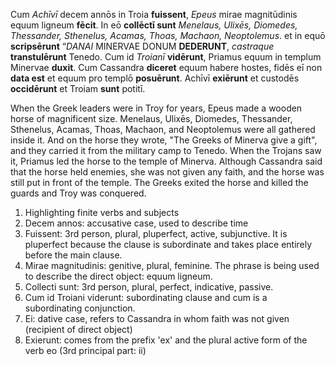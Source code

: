 Cum *Achīvī* decem annōs in Troia **fuissent**, *Epeus* mirae magnitūdinis equum ligneum **fēcit**. In eō **collēctī
sunt** *Menelaus, Ulixēs, Diomedes, Thessander, Sthenelus, Acamas, Thoas, Machaon, Neoptolemus*. et in
equō **scripsērunt** “*DANAI* MINERVAE DONUM **DEDERUNT**, *castraque* **transtulērunt** Tenedo. Cum id
*Troianī* **vidērunt**, Priamus equum in templum Minervae **duxit**. Cum Cassandra **diceret** equum habere
hostes, fidēs eī non **data est** et equum pro templō **posuērunt**. Achīvī **exiērunt** et custodēs **occidērunt** et
Troiam **sunt** potitī.

When the Greek leaders were in Troy for years, Epeus made a wooden horse of magnificent size.
Menelaus, Ulixēs, Diomedes, Thessander, Sthenelus, Acamas, Thoas, Machaon, and Neoptolemus were all gathered inside it.
And on the horse they wrote, "The Greeks of Minerva give a gift", and they carried it from the military camp to Tenedo.
When the Trojans saw it, Priamus led the horse to the temple of Minerva.
Although Cassandra said that the horse held enemies, she was not given any faith, and the horse was still put in front of the temple.
The Greeks exited the horse and killed the guards and Troy was conquered.

1. Highlighting finite verbs and subjects
2. Decem annos: accusative case, used to describe time
3. Fuissent: 3rd person, plural, pluperfect, active, subjunctive. It is pluperfect because the clause is subordinate and takes place entirely before the main clause.
4. Mirae magnitudinis: genitive, plural, feminine. The phrase is being used to describe the direct object: equum ligneum.
5. Collecti sunt: 3rd person, plural, perfect, indicative, passive.
6. Cum id Troiani viderunt: subordinating clause and cum is a subordinating conjunction.
7. Ei: dative case, refers to Cassandra in whom faith was not given (recipient of direct object)
8. Exierunt: comes from the prefix 'ex' and the plural active form of the verb eo (3rd principal part: ii)

